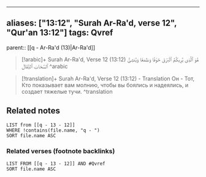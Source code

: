 
---
aliases: ["13:12", "Surah Ar-Ra'd, verse 12", "Qur'an 13:12"]
tags: Qvref
---

parent:: [[q - Ar-Ra'd (13)|Ar-Ra'd]]

> [!arabic]+ Surah Ar-Ra'd, Verse 12 (13:12)
> <span class="quran-arabic">هُوَ ٱلَّذِى يُرِيكُمُ ٱلْبَرْقَ خَوْفًا وَطَمَعًا وَيُنشِئُ ٱلسَّحَابَ ٱلثِّقَالَ</span>
^arabic

> [!translation]+ Surah Ar-Ra'd, Verse 12 (13:12) - Translation
> Он - Тот, Кто показывает вам молнию, чтобы вы боялись и надеялись, и создает тяжелые тучи.
^translation



## Related notes
```dataview
LIST from [[q - 13 - 12]]
WHERE !contains(file.name, "q - ")
SORT file.name ASC
```

### Related verses (footnote backlinks)
```dataview
LIST FROM [[q - 13 - 12]] AND #Qvref
SORT file.name ASC
```

